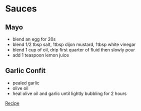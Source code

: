 # Sauces

## Mayo

- blend an egg for 20s
- blend 1/2 tbsp salt, 1tbsp dijon mustard, 1tbsp white vinegar
- blend 1 cup of oil, drip first quarter of fluid then slowly pour
- add 1 teaspoon lemon juice

## Garlic Confit

- pealed garlic
- olive oil
- heal olive oil and garlic until lightly bubbling for 2 hours

[Recipe](https://www.inspiredtaste.net/25943/homemade-mayonnaise-recipe/)
